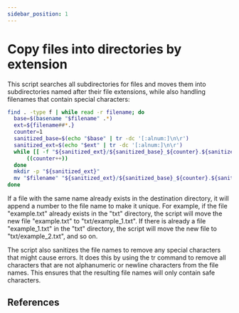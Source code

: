 ```yaml
---
sidebar_position: 1
---
```


# Copy files into directories by extension
This script searches all subdirectories for files and moves them into subdirectories named after their file extensions, while also handling filenames that contain special characters:

``` bash
find . -type f | while read -r filename; do
  base=$(basename "$filename" .*)
  ext=${filename##*.}
  counter=1
  sanitized_base=$(echo "$base" | tr -dc '[:alnum:]\n\r')
  sanitized_ext=$(echo "$ext" | tr -dc '[:alnum:]\n\r')
  while [[ -f "${sanitized_ext}/${sanitized_base}_${counter}.${sanitized_ext}" ]]; do
      ((counter++))
  done
  mkdir -p "${sanitized_ext}"
  mv "$filename" "${sanitized_ext}/${sanitized_base}_${counter}.${sanitized_ext}"
done
```

If a file with the same name already exists in the destination directory, it will append a number to the file name to make it unique. For example, if the file "example.txt" already exists in the "txt" directory, the script will move the new file "example.txt" to "txt/example_1.txt". If there is already a file "example_1.txt" in the "txt" directory, the script will move the new file to "txt/example_2.txt", and so on.

The script also sanitizes the file names to remove any special characters that might cause errors. It does this by using the tr command to remove all characters that are not alphanumeric or newline characters from the file names. This ensures that the resulting file names will only contain safe characters.


## References